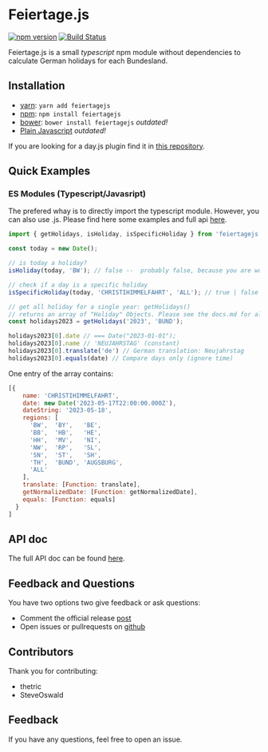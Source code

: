 # Feiertage.js

[![npm version](https://badge.fury.io/js/feiertagejs.svg)](https://badge.fury.io/js/feiertagejs)
[![Build Status](https://travis-ci.org/sfakir/feiertagejs.svg?branch=master)](https://travis-ci.org/sfakir/feiertagejs)

Feiertage.js is a small _typescript_ npm module without dependencies to calculate German holidays for each Bundesland.

## Installation

- [yarn](https://yarnpkg.com/en/): `yarn add feiertagejs`
- [npm](https://www.npmjs.com/): `npm install feiertagejs`
- [bower](https://bower.io/): `bower install feiertagejs` _outdated!_
- [Plain Javascript](http://extern.fakir.it/feiertagejs/feiertagejs.zip) _outdated!_


If you are looking for a day.js plugin find it in [this repository](https://github.com/fakir-tech/dayjs-feiertage).


## Quick Examples

### ES Modules (Typescript/Javasript)

The prefered whay is to directly import the typescript module. However, you can also use .js.
Please find here some examples and full api [here](docs.md).

```javascript
import { getHolidays, isHoliday, isSpecificHoliday } from 'feiertagejs';

const today = new Date();

// is today a holiday?
isHoliday(today, 'BW'); // false --  probably false, because you are working ;)

// check if a day is a specific holiday
isSpecificHoliday(today, 'CHRISTIHIMMELFAHRT', 'ALL'); // true | false

// get all holiday for a single year: getHolidays()
// returns an array of "Holiday" Objects. Please see the docs.md for all properties.
const holidays2023 = getHolidays('2023', 'BUND');

holidays2023[0].date // === Date("2023-01-01");
holidays2023[0].name // 'NEUJAHRSTAG' (constant)
holidays2023[0].translate('de') // German translation: Neujahrstag
holidays2023[0].equals(date) // Compare days only (ignore time)
```

One entry of the array contains:

```javascript
[{
    name: 'CHRISTIHIMMELFAHRT',
    date: new Date('2023-05-17T22:00:00.000Z'),
    dateString: '2023-05-18',
    regions: [
      'BW',  'BY',   'BE',
      'BB',  'HB',   'HE',
      'HH',  'MV',   'NI',
      'NW',  'RP',   'SL',
      'SN',  'ST',   'SH',
      'TH',  'BUND', 'AUGSBURG',
      'ALL'
    ],
    translate: [Function: translate],
    getNormalizedDate: [Function: getNormalizedDate],
    equals: [Function: equals]
  }
]

```

## API doc

The full API doc can be found [here](docs.md).

## Feedback and Questions

You have two options two give feedback or ask questions:

- Comment the official release [post](https://fakir.tech/de/feiertage-js-deutsche-feiertage-fuer-node-js-und-browser-javascript/)
- Open issues or pullrequests on [github](https://github.com/sfakir/feiertagejs)

## Contributors

Thank you for contributing:

- thetric
- SteveOswald

## Feedback

If you have any questions, feel free to open an issue.
